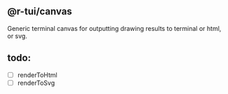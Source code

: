 ## @r-tui/canvas
Generic terminal canvas for outputting drawing results to terminal or html, or svg.

## todo:
- [ ] renderToHtml
- [ ] renderToSvg